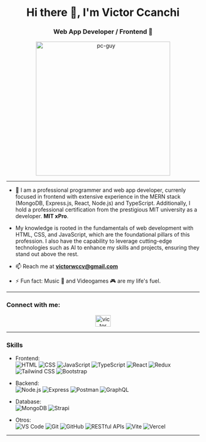 <h1 align="center">Hi there 👋, I'm Victor Ccanchi</h1>
<h3 align="center"> Web App Developer / Frontend 🌟</h3>

<p align="center">
  <img src="https://github.com/Adam-pw/Adam-pw/blob/main/animation_500_kxa883sd.gif" alt="pc-guy" width="350px" />
</p>


---

- 🌱 I am a professional programmer and web app developer, currenly focused in frontend with extensive experience in the MERN stack (MongoDB, Express.js, React, Node.js) and TypeScript. Additionally, I hold a professional certification from the prestigious MIT university as a developer. **MIT xPro**.
- My knowledge is rooted in the fundamentals of web development with HTML, CSS, and JavaScript, which are the foundational pillars of this profession. I also have the capability to leverage cutting-edge technologies such as AI to enhance my skills and projects, ensuring they stand out above the rest.

- 📫 Reach me at **victorwccv@gmail.com**

- ⚡ Fun fact: Music 🎵 and Videogames 🎮 are my life's fuel.

---

<h3 align="left">Connect with me:</h3>
<p align="center">
  <a href="https://www.linkedin.com/in/victor-ccanchi/" target="_blank"><img src="https://raw.githubusercontent.com/rahuldkjain/github-profile-readme-generator/master/src/images/icons/Social/linked-in-alt.svg" alt="victor ccanchi" height="30" width="40" /></a>
  
</p>


---

### Skills

- Frontend:  
  ![HTML](https://img.shields.io/badge/HTML-5-orange?style=flat&logo=html5&logoColor=white)
  ![CSS](https://img.shields.io/badge/CSS-3-blue?style=flat&logo=css3&logoColor=white)
  ![JavaScript](https://img.shields.io/badge/JavaScript-ES6-yellow?style=flat&logo=javascript&logoColor=white)
  ![TypeScript](https://img.shields.io/badge/TypeScript-5.5-blue?style=flat&logo=typescript&logoColor=white)
  ![React](https://img.shields.io/badge/React-18-blue?style=flat&logo=react&logoColor=white)
  ![Redux](https://img.shields.io/badge/Redux-4-blue?style=flat&logo=redux&logoColor=white)
  ![Tailwind CSS](https://img.shields.io/badge/Tailwind_CSS-2-green?style=flat&logo=tailwind-css&logoColor=white)
  ![Bootstrap](https://img.shields.io/badge/Bootstrap-5-blue?style=flat&logo=bootstrap&logoColor=white)

- Backend:  
  ![Node.js](https://img.shields.io/badge/Node.js-20-green?style=flat&logo=node.js&logoColor=white)
  ![Express](https://img.shields.io/badge/Express-4-blue?style=flat)
  ![Postman](https://img.shields.io/badge/Postman-v8.0-orange)
  ![GraphQL](https://img.shields.io/badge/GraphQL-v15.0-green)

- Database:  
  ![MongoDB](https://img.shields.io/badge/MongoDB-5-green?style=flat&logo=mongodb&logoColor=white)
  ![Strapi](https://img.shields.io/badge/Strapi-v4.0-blue)
- Otros:  
  ![VS Code](https://img.shields.io/badge/VS_Code-1.61-blue?style=flat&logo=visual-studio-code&logoColor=white)
  ![Git](https://img.shields.io/badge/Git-2-red?style=flat&logo=git&logoColor=white)
  ![GitHub](https://img.shields.io/badge/GitHub-5-blue?style=flat&logo=github&logoColor=white)
  ![RESTful APIs](https://img.shields.io/badge/RESTful_APIs-5-green?style=flat)
  ![Vite](https://img.shields.io/badge/Vite-2.7.2-yellow?style=flat&logo=vite&logoColor=white)
  ![Vercel](https://img.shields.io/badge/Vercel-v2.0-black?logo=vercel)

  
 



---

<!-- 
### Featured Projects

- [Project 1](link-to-project-1): Breve descripción del proyecto y tecnologías utilizadas.
- [Project 2](link-to-project-2): Breve descripción del proyecto y tecnologías utilizadas.
-->

<!-- 
### Experience

#### Company Name (Fecha de inicio - Fecha de finalización)
- Descripción de tus responsabilidades y logros en el puesto.
-->

<!-- 
### Certifications and Courses

- [Course 1](link-to-course-1): Descripción breve del curso o certificación.
- [Course 2](link-to-course-2): Descripción breve del curso o certificación.
-->


